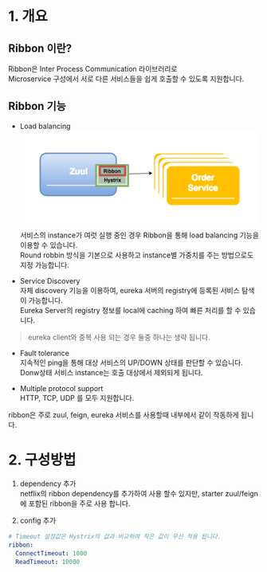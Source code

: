 # 1. 개요
## Ribbon 이란?
Ribbon은 Inter Process Communication 라이브러리로   
Microservice 구성에서 서로 다른 서비스들을 쉽게 호출할 수 있도록 지원합니다.

## Ribbon 기능
- Load balancing  
![](../images/zuul-ribbon.png)  
서비스의 instance가 여럿 실행 중인 경우 Ribbon을 통해 load balancing 기능을 이용할 수 있습니다.  
Round robbin 방식을 기본으로 사용하고 instance별 가중치를 주는 방법으로도 지정 가능합니다.  

- Service Discovery  
자체 discovery 기능을 이용하여, eureka 서버의 registry에 등록된 서비스 탐색이 가능합니다.  
Eureka Server의 registry 정보를 local에 caching 하여 빠른 처리를 할 수 있습니다.
> eureka client와 중복 사용 되는 경우 둘중 하나는 생략 됩니다.

- Fault tolerance  
지속적인 ping을 통해 대상 서비스의 UP/DOWN 상태를 판단할 수 있습니다.  
Donw상태 서비스 instance는 호출 대상에서 제외되게 됩니다.

- Multiple protocol support  
HTTP, TCP, UDP 를 모두 지원합니다.

ribbon은 주로 zuul, feign, eureka 서비스를 사용할때 내부에서 같이 작동하게 됩니다.


# 2. 구성방법
1. dependency 추가  
netflix의 ribbon dependency를 추가하여 사용 할수 있지만, starter zuul/feign에 포함된 ribbon을 주로 사용 합니다.   

2. config 추가
```yml
# Timeout 설정값은 Hystrix의 값과 비교하여 작은 값이 우선 적용 됩니다.
ribbon:
  ConnectTimeout: 1000  
  ReadTimeout: 10000
```
